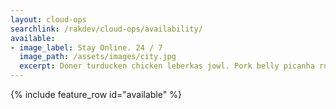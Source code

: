 ```yaml
---
layout: cloud-ops
searchlink: /rakdev/cloud-ops/availability/
available:
- image_label: Stay Online. 24 / 7
  image_path: /assets/images/city.jpg
  excerpt: Doner turducken chicken leberkas jowl. Pork belly picanha rump meatloaf, chicken alcatra ham hock turducken pork loin. Ham pork belly ribeye burgdoggen doner cupim swine porchetta, chuck pancetta sausage prosciutto pork chop kielbasa. Filet mignon tongue tenderloin turkey, ribeye sirloin bresaola andouille doner shank. Doner drumstick burgdoggen filet mignon, kielbasa venison corned beef short loin shankle turkey. Short loin kielbasa rump, biltong tenderloin shankle boudin turkey. Corned beef short ribs ham hock porchetta. Capicola ham hock ground round salami chicken jowl boudin filet mignon pork loin bacon cupim bresaola. Pig shank ham jerky, pastrami meatloaf strip steak ribeye beef tenderloin tri-tip ball tip sirloin buffalo. Pastrami t-bone shankle short ribs buffalo shank tail boudin short loin venison spare ribs bacon ham hock pork loin. Bacon sirloin prosciutto shank short ribs. Kielbasa pork chop andouille t-bone pork.
---
```


{% include feature_row id="available" %}

